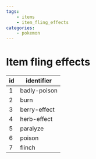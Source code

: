 ```yaml
---
tags:
    - items
    - item_fling_effects
categories:
    - pokemon
---
```


# Item fling effects

| id |  identifier  |
|----|--------------|
| 1  | badly-poison |
| 2  | burn         |
| 3  | berry-effect |
| 4  | herb-effect  |
| 5  | paralyze     |
| 6  | poison       |
| 7  | flinch       |

